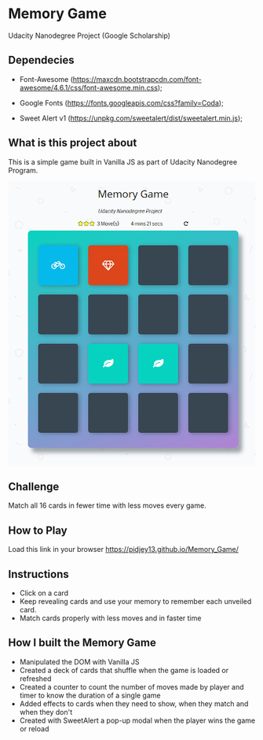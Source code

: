 # Memory Game
Udacity Nanodegree Project (Google Scholarship)

## Dependecies
* Font-Awesome (https://maxcdn.bootstrapcdn.com/font-awesome/4.6.1/css/font-awesome.min.css);

* Google Fonts (https://fonts.googleapis.com/css?family=Coda);

* Sweet Alert v1 (https://unpkg.com/sweetalert/dist/sweetalert.min.js);

## What is this project about
This is a simple game built in Vanilla JS as part
of Udacity Nanodegree Program.

![snippet](img/preview.png)

## Challenge
Match all 16 cards in fewer time with less moves every game.

## How to Play
Load this link in your browser https://pidjey13.github.io/Memory_Game/

## Instructions
* Click on a card
* Keep revealing cards and use your memory to remember each unveiled card.
* Match cards properly with less moves and in faster time

## How I built the Memory Game
* Manipulated the DOM with Vanilla JS
* Created a deck of cards that shuffle when the game is loaded or refreshed
* Created a counter to count the number of moves made by player and timer to know the duration of a single game
* Added effects to cards when they need to show, when they match and when they don't
* Created with SweetAlert a pop-up modal when the player wins the game or reload
